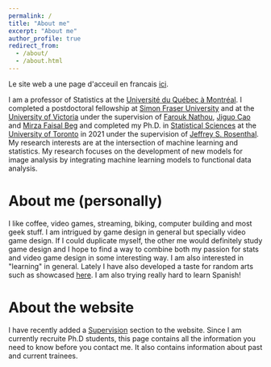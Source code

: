 ```yaml
---
permalink: /
title: "About me"
excerpt: "About me"
author_profile: true
redirect_from: 
  - /about/
  - /about.html
---
```


Le site web a une page d'acceuil en francais [ici](https://cedricbeaulac.github.io/about_fr/).

I am a professor of Statistics at the [Université du Québec à Montréal](https://statqam.uqam.ca). I completed a postdoctoral fellowship at [Simon Fraser University](https://www.sfu.ca/) and at the [University of Victoria](https://www.uvic.ca/) under the supervision of [Farouk Nathou](https://www.math.uvic.ca/~nathoo/), [Jiguo Cao](https://www.sfu.ca/science/stat/cao/) and [Mirza Faisal Beg](https://www.sfu.ca/engineering/faculty-and-staff/faculty/faisal_beg.html) and completed my Ph.D. in [Statistical Sciences](https://www.statistics.utoronto.ca) at the [University of Toronto](http://www.utstat.utoronto.ca) in 2021 under the supervision of [Jeffrey S. Rosenthal](http://probability.ca). My research interests are at the intersection of machine learning and statistics. My research focuses on the development of new models for image analysis by integrating machine learning models to functional data analysis.

About me (personally)
=====

I like coffee, video games, streaming, biking, computer building and most geek stuff. I am intrigued by game design in general but specially video game design. If I could duplicate myself, the other me would definitely study game design and I hope to find a way to combine both my passion for stats and video game design in some interesting way. I am also interested in "learning" in general. Lately I have also developed a taste for random arts such as showcased [here](http://art-aleatoire.com). I am also trying really hard to learn Spanish!

About the website
=====

I have recently added a [Supervision](https://cedricbeaulac.github.io/students/) section to the website. Since I am currently recruite Ph.D students, this page contains all the information you need to know before you contact me. It also contains information about past and current trainees. 


